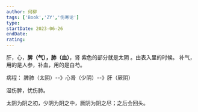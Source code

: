 ```yaml
---
author: 何柳
tags: ['Book','ZY','伤寒论']
type: 
startDate: 2023-06-26
endDate:
rating: 
---
```





肝，心，**脾（气），肺（血）**，肾 
紫色的部分就是太阴 。由表入里的时候。 
补气，用的是人参，补血，用的是白芍。

病程： 脾肺（太阴）--》心肾（少阴）--》肝（厥阴）

湿伤脾，忧伤肺。

太阴为阴之初，少阴为阴之中，厥阴为阴之尽；之后会回头。















